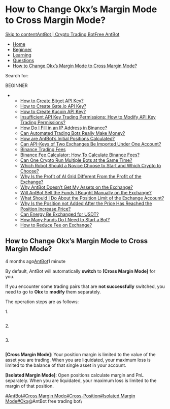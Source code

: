 # How to Change Okx’s Margin Mode to Cross Margin Mode?

[Skip to content](https://www.antrade.io/guide/docs/en/okx-to-cross-margin-mode/#content)[AntBot | Crypto Trading Bot](https://www.antrade.io/guide/docs/en/)[Free AntBot](https://antrade.io/)

* [Home](https://www.antrade.io/guide/docs/en)
* [Beginner](https://www.antrade.io/guide/docs/en/en-beginner/)
* [Learning](https://www.antrade.io/guide/docs/en/en-learning/)
* [Questions](https://www.antrade.io/guide/docs/en/en-questions/)
* [How to Change Okx’s Margin Mode to Cross Margin Mode?](https://www.antrade.io/guide/docs/en/okx-to-cross-margin-mode/)

Search for:

BEGINNER

*
  * [How to Create Bitget API Key?](https://www.antrade.io/guide/docs/en/binding\_bitget/)
  * [How to Create Gate.io API Key?](https://www.antrade.io/guide/docs/en/binding\_gateio/)
  * [How to Create Kucoin API Key?](https://www.antrade.io/guide/docs/en/binding\_kucoin/)
  * [Insufficient API Key Trading Permissions: How to Modify API Key Trading Permissions?](https://www.antrade.io/guide/docs/en/insufficient-api-trading-permissions/)
  * [How Do I Fill in an IP Address in Binance?](https://www.antrade.io/guide/docs/en/ip-address-of-binance/)
  * [Can Automated Trading Bots Really Make Money?](https://www.antrade.io/guide/docs/en/robots-make-money/)
  * [How are AntBot’s Initial Positions Calculated?](https://www.antrade.io/guide/docs/en/antbots-initial-positions-calculated/)
  * [Can API-Keys of Two Exchanges Be Imported Under One Account?](https://www.antrade.io/guide/docs/en/two-api-keys-under-one-account/)
  * [Binance Trading Fees](https://www.antrade.io/guide/docs/en/binance-trading-fees/)
  * [Binance Fee Calculator: How To Calculate Binance Fees?](https://www.antrade.io/guide/docs/en/binance-fee-calculator-how-to-calculate-binance-fees/)
  * [Can One Crypto Run Multiple Bots at the Same Time?](https://www.antrade.io/guide/docs/en/one-crypto-run-multiple-bots/)
  * [Which Robot Should a Novice Choose to Start and Which Crypto to Choose?](https://www.antrade.io/guide/docs/en/novice-choose-bot-and-crypto/)
  * [Why Is the Profit of AI Grid Different From the Profit of the Exchange?](https://www.antrade.io/guide/docs/en/the-profit-difference-in-ai-grid-and-exchange/)
  * [Why AntBot Doesn’t Get My Assets on the Exchange?](https://www.antrade.io/guide/docs/en/why-doesnt-get-assets/)
  * [Will AntBot Sell the Funds I Bought Manually on the Exchange?](https://www.antrade.io/guide/docs/en/will-antbot-sell-funds-i-bought/)
  * [What Should I Do About the Position Limit of the Exchange Account?](https://www.antrade.io/guide/docs/en/position-limit-of-exchange-account/)
  * [Why Is the Position not Added After the Price Has Reached the Position Increase Price?](https://www.antrade.io/guide/docs/en/why-is-position-not-added/)
  * [Can Energy Be Exchanged for USDT?](https://www.antrade.io/guide/docs/en/energy-exchange-usdt/)
  * [How Many Funds Do I Need to Start a Bot?](https://www.antrade.io/guide/docs/en/funds-to-start-bot/)
  * [How to Reduce Fee on Exchange?](https://www.antrade.io/guide/docs/en/reduce-fee-on-exchange/)

## How to Change Okx’s Margin Mode to Cross Margin Mode?

4 months ago[AntBot](https://www.antrade.io/guide/docs/en/author/antbot/)1 minute

By default, AntBot will automatically **switch** to **\[Cross Margin Mode]** for you.

If you encounter some trading pairs that are **not successfully** switched, you need to go to **Okx** to **modify** them separately.

The operation steps are as follows:

1\.

<figure><img src="https://antrade.io/guide/docs/en/wp-content/uploads/2022/11/1-5.jpg" alt=""><figcaption></figcaption></figure>

2\.

<figure><img src="https://antrade.io/guide/docs/en/wp-content/uploads/2022/11/2-5.jpg" alt=""><figcaption></figcaption></figure>

3\.

<figure><img src="https://antrade.io/guide/docs/en/wp-content/uploads/2022/11/3-6.jpg" alt=""><figcaption></figcaption></figure>

**\[Cross Margin Mode]**: Your position margin is limited to the value of the asset you are trading. When you are liquidated, your maximum loss is limited to the balance of that single asset in your account.

**\[Isolated Margin Mode]**: Open positions calculate margin and PnL separately. When you are liquidated, your maximum loss is limited to the margin of that position.

[#AntBot](https://www.antrade.io/guide/docs/en/tag/antbot/)[#Cross Margin Mode](https://www.antrade.io/guide/docs/en/tag/cross-margin-mode/)[#Cross-Position](https://www.antrade.io/guide/docs/en/tag/cross-position/)[#Isolated Margin Mode](https://www.antrade.io/guide/docs/en/tag/isolated-margin-mode/)[#Okx](https://www.antrade.io/guide/docs/en/tag/okx/)@AntBot free trading bot\
